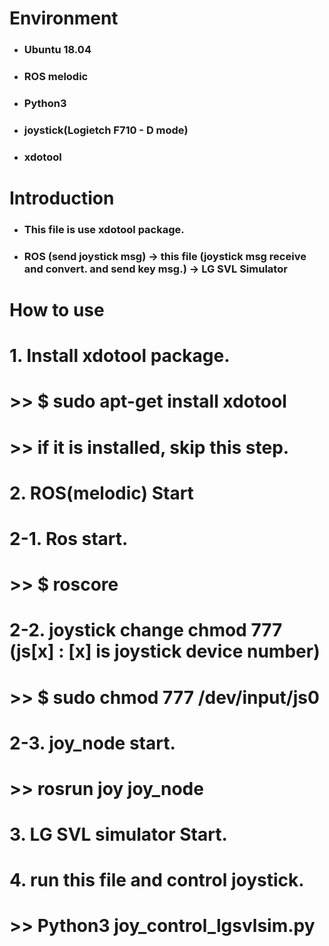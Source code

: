 # Environment
* ### Ubuntu 18.04
* ### ROS melodic
* ### Python3
* ### joystick(Logietch F710 - D mode)
* ### xdotool

# Introduction
* ### This file is use xdotool package.
* ###  ROS (send joystick msg) -> this file (joystick msg receive and convert. and send key msg.) -> LG SVL Simulator

# How to use
# 1. Install xdotool package.
#   >> $ sudo apt-get install xdotool
#   >> if it is installed, skip this step. 
# 2. ROS(melodic) Start
#  2-1. Ros start.
#    >> $ roscore
#  2-2. joystick change chmod 777 (js[x] : [x] is joystick device number)
#    >> $ sudo chmod 777 /dev/input/js0
#  2-3. joy_node start.
#    >> rosrun joy joy_node
# 3. LG SVL simulator Start.
# 4. run this file and control joystick.
#   >> Python3 joy_control_lgsvlsim.py
